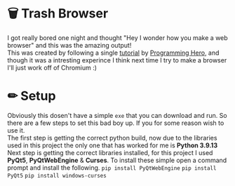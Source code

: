 # 🗑 Trash Browser
I got really bored one night and thought "Hey I wonder how you make a web browser" and this was the amazing output!
<br>
This was created by following a single [tutorial](https://www.youtube.com/watch?v=z-5bZ8EoKu4) by [Programming Hero](https://www.youtube.com/c/ProgrammingHero), and though it was a intresting experince I think next time I try to make a browser I'll just work off of Chromium :)

# ✏ Setup
Obviously this dosen't have a simple `exe` that you can download and run. So there are a few steps to set this bad boy up. If you for some reason wish to use it.
<br>
The first step is getting the correct python build, now due to the libraries used in this project the only one that has worked for me is **Python 3.9.13** 
<br> 
Next step is getting the correct libraries installed, for this project I used **PyQt5**, **PyQtWebEngine** & **Curses**. To install these simple open a command prompt and install the following. 
```pip install PyQtWebEngine```
```pip install PyQt5```
```pip install windows-curses```
